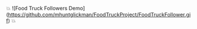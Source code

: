 :boom:
![Food Truck Followers Demo]
(https://github.com/mhuntglickman/FoodTruckProject/FoodTruckFollower.gif)
:boom:
